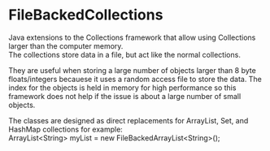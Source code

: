 # FileBackedCollections
Java extensions to the Collections framework that allow using Collections larger than the computer memory.  
The collections store data in a file, but act like the normal collections.

They are useful when storing a large number of objects larger than 8 byte floats/integers becauese it uses a random access
file to store the data.  The index for the objects is held in memory for high performance so this framework does not help
if the issue is about a large number of small objects.  

The classes are designed as direct replacements for ArrayList,  Set, and HashMap collections 
for example:<br>   ArrayList\<String\>  myList = new FileBackedArrayList\<String\>();
